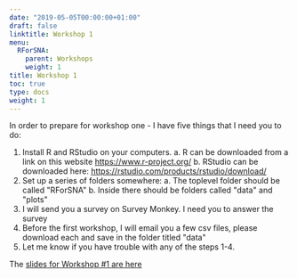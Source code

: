 ```yaml
---
date: "2019-05-05T00:00:00+01:00"
draft: false
linktitle: Workshop 1
menu:
  RForSNA:
    parent: Workshops
    weight: 1
title: Workshop 1
toc: true
type: docs
weight: 1
---
```


In order to prepare for workshop one - I have five things that I need you to do:

1. Install R and RStudio on your computers. 
    a. R can be downloaded from a link on this website <https://www.r-project.org/>
    b. RStudio can be downloaded here: <https://rstudio.com/products/rstudio/download/>
2. Set up a series of folders somewhere:
    a. The toplevel folder should be called "RForSNA"
    b. Inside there should be folders called "data" and "plots"
3. I will send you a survey on Survey Monkey.  I need you to answer the survey
4. Before the first workshop, I will email you a few csv files, please download each and save in the folder titled "data"
5. Let me know if you have trouble with any of the steps 1-4.
  
  
The [slides for Workshop #1 are here](<>)